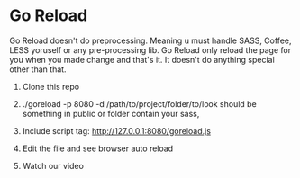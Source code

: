 Go Reload
==========

Go Reload doesn't do preprocessing. Meaning u must handle SASS, Coffee, LESS yoruself or any pre-processing lib. Go Reload only reload the page for you when you made change and that's it. It doesn't do anything special other than that.

1. Clone this repo

2. ./goreload -p 8080 -d /path/to/project/folder/to/look should be something in public or folder contain your sass, 

3. Include script tag: http://127.0.0.1:8080/goreload.js

4. Edit the file and see browser auto reload

5. Watch our video
